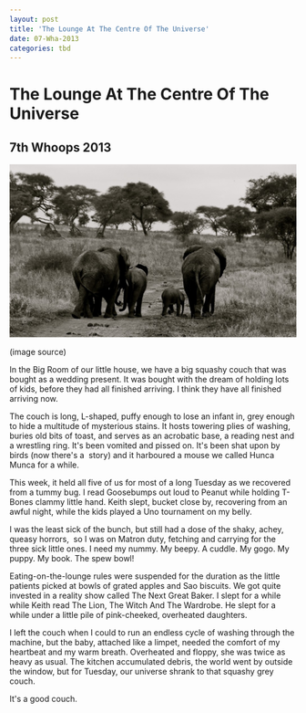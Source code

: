 ```yaml
---
layout: post
title: 'The Lounge At The Centre Of The Universe'
date: 07-Wha-2013
categories: tbd
---
```


# The Lounge At The Centre Of The Universe

## 7th Whoops 2013

 

<img class="photo-horiz" src="/images/2013/11/pgalleryelephant-family-in-africa-1024x615.jpg" />

<p <a href="http://www.blackandwhitearethecolors.com/2012/08/africa-in-black-and-white/">(image source)</a></p>

In the Big Room of our little house,   we have a big squashy couch that was bought as a wedding present. It was bought with the dream of holding lots of kids,   before they had all finished arriving. I think they have all finished arriving now.

The couch is long,   L-shaped, puffy enough to lose an infant in, grey enough to hide a multitude of mysterious stains. It hosts towering plies of washing, buries old bits of toast, and serves as an acrobatic base, a reading nest and a wrestling ring. It's been vomited and pissed on. It's been shat upon by birds (now there's a  story) and it harboured a mouse we called Hunca Munca for a while.

This week, it held all five of us for most of a long Tuesday as we recovered from a tummy bug. I read Goosebumps out loud to Peanut while holding T-Bones clammy little hand. Keith slept, bucket close by, recovering from an awful night, while the kids played a Uno tournament on my belly.

I was the least sick of the bunch, but still had a dose of the shaky, achey, queasy horrors,  so I was on Matron duty, fetching and carrying for the three sick little ones. I need my nummy. My beepy. A cuddle. My gogo. My puppy. My book. The spew bowl!

Eating-on-the-lounge rules were suspended for the duration as the little patients picked at bowls of grated apples and Sao biscuits. We got quite invested in a reality show called The Next Great Baker. I slept for a while while Keith read The Lion, The Witch And The Wardrobe. He slept for a while under a little pile of pink-cheeked, overheated daughters.

I left the couch when I could to run an endless cycle of washing through the machine, but the baby, attached like a limpet, needed the comfort of my heartbeat and my warm breath. Overheated and floppy, she was twice as heavy as usual. The kitchen accumulated debris, the world went by outside the window, but for Tuesday, our universe shrank to that squashy grey couch.

It's a good couch.
